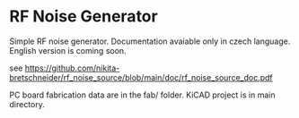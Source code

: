 # RF Noise Generator

Simple RF noise generator. Documentation avaiable only in czech language.
English version is coming soon. 

see https://github.com/nikita-bretschneider/rf_noise_source/blob/main/doc/rf_noise_source_doc.pdf

PC board fabrication data are in the fab/ folder. KiCAD project is in main directory.

